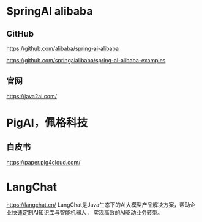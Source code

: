 

# SpringAI alibaba

## GitHub
https://github.com/alibaba/spring-ai-alibaba

https://github.com/springaialibaba/spring-ai-alibaba-examples

## 官网
https://java2ai.com/



# PigAI，佩格科技

## 白皮书
https://paper.pig4cloud.com/

# LangChat
https://langchat.cn/
LangChat是Java生态下的AI大模型产品解决方案，帮助企业快速定制AI知识库与智能机器人，
实现高效的AI驱动业务转型。